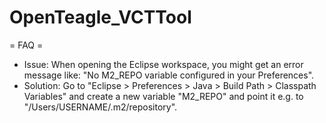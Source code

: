 OpenTeagle_VCTTool
==================

= FAQ =
 * Issue: When opening the Eclipse workspace, you might get an error message like: "No M2_REPO variable configured in your Preferences".
 * Solution: Go to "Eclipse > Preferences > Java > Build Path > Classpath Variables" and create a new variable "M2_REPO" and point it e.g. to "/Users/USERNAME/.m2/repository".
 